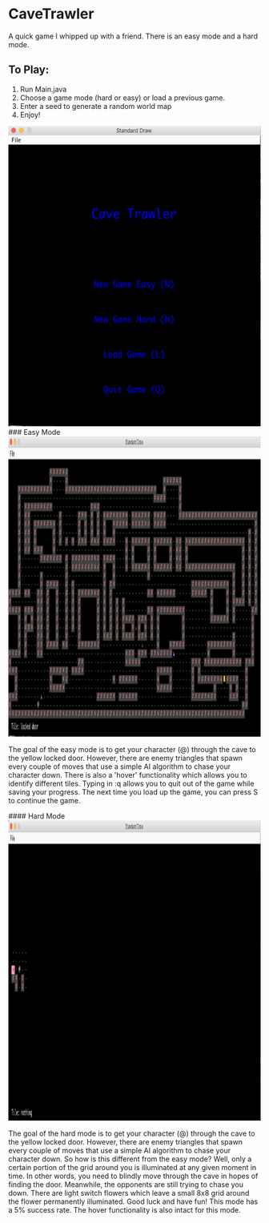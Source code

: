 # CaveTrawler
A quick game I whipped up with a friend. There is an easy mode and a hard mode. 
<br>
## To Play:
<ol><li>Run Main.java</li>
  <li>Choose a game mode (hard or easy) or load a previous game.</li>
  <li>Enter a seed to generate a random world map</li>
  <li>Enjoy!</li>
</ol>
<img src="loading.png" alt="Loading screen" height= "600" width="600"></img>
### Easy Mode
<img src="easy.png" alt="Easy Mode" height="600" width="900"></img>
<p>The goal of the easy mode is to get your character (@) through the cave to the yellow locked door. However, there are enemy triangles that spawn every couple of moves that use a simple AI algorithm to chase your character down. There is also a 'hover' functionality which allows you to identify different tiles. Typing in :q allows you to quit out of the game while saving your progress. The next time you load up the game, you can press S to continue the game.</p>
#### Hard Mode
<img src="hard.png" alt="Hard Mode" height="600" width="900"></img>
<p>The goal of the hard mode is to get your character (@) through the cave to the yellow locked door. However, there are enemy triangles that spawn every couple of moves that use a simple AI algorithm to chase your character down. So how is this different from the easy mode? Well, only a certain portion of the grid around you is illuminated at any given moment in time. In other words, you need to blindly move through the cave in hopes of finding the door. Meanwhile, the opponents are still trying to chase you down. There are light switch flowers which leave a small 8x8 grid around the flower permanently illuminated. Good luck and have fun! This mode has a 5% success rate. The hover functionality is also intact for this mode.

